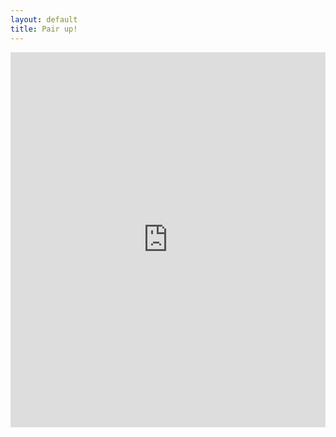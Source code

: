 ```yaml
---
layout: default
title: Pair up!
---
```


<iframe src="https://trinket.io/embed/python/8f469a586c" width="100%" height="600" frameborder="0" marginwidth="0" marginheight="0" allowfullscreen></iframe>